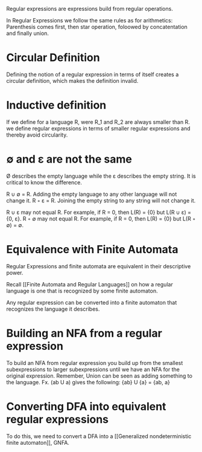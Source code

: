 Regular expressions are expressions build from regular operations.

In Regular Expressions we follow the same rules as for arithmetics:
Parenthesis comes first, then star operation, foloowed by concatentation and finally union.

# Circular Definition
Defining the notion of a regular expression in terms of itself creates a circular definition, which makes the definition invalid.

# Inductive definition
If we define for a language R, were R_1 and R_2 are always smaller than R. we define regular expressions in terms of smaller regular expressions and thereby avoid circularity.

# ∅ and ε are not the same
Ø describes the empty language while the ε describes the empty string. It is critical to know the difference.

R ∪ ∅ = R.
Adding the empty language to any other language will not change it.
R ◦ ε = R.
Joining the empty string to any string will not change it.

R ∪ ε may not equal R.
For example, if R = 0, then L(R) = {0} but L(R ∪ ε) = {0, ε}.
R ◦ ∅ may not equal R.
For example, if R = 0, then L(R) = {0} but L(R ◦ ∅) = ∅.



# Equivalence with Finite Automata
Regular Expressions and finite automata are equivalent in their descriptive power.

Recall [[Finite Automata and Regular Languages]] on how a regular language is one that is recognized by some finite automaton.

Any regular expression can be converted into a finite automaton that recognizes the language it describes.


# Building an NFA from a regular expression
To build an NFA from regular expression you build up from the smallest subexpressions to larger subexpressions until we have an NFA for the original expression.
Remember, Union can be seen as adding something to the language. Fx. (ab U a) gives the following:
{ab} U {a} = {ab, a}

# Converting DFA into equivalent regular expressions

To do this, we need to convert a DFA into a [[Generalized nondeterministic finite automaton]], GNFA. 